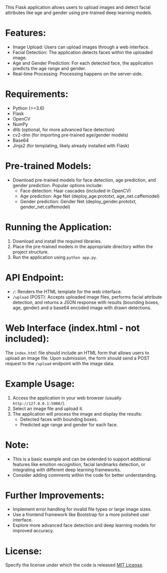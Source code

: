 This Flask application allows users to upload images and detect facial attributes like age and gender using pre-trained deep learning models.

# Features:
- Image Upload: Users can upload images through a web interface.
- Facial Detection: The application detects faces within the uploaded image.
- Age and Gender Prediction: For each detected face, the application predicts the age range and gender.
- Real-time Processing: Processing happens on the server-side.

# Requirements:

- Python (>=3.6)
- Flask
- OpenCV
- NumPy
- dlib (optional, for more advanced face detection)
- cv2-dnn (for importing pre-trained age/gender models)
- Base64
- Jinja2 (for templating, likely already installed with Flask)

# Pre-trained Models:

  - Download pre-trained models for face detection, age prediction, and gender prediction. Popular options include:
     - Face detection: Haar cascades (included in OpenCV)
     - Age prediction: Age Net (deploy_age.prototxt, age_net.caffemodel)
     - Gender prediction: Gender Net (deploy_gender.prototxt, gender_net.caffemodel)

# Running the Application:

1. Download and install the required libraries.
2. Place the pre-trained models in the appropriate directory within the project structure.
3. Run the application using ```python app.py```.

# API Endpoint:

- ```/```: Renders the HTML template for the web interface.
- ```/upload``` (POST): Accepts uploaded image files, performs facial attribute detection, and returns a JSON response with results (bounding boxes, age, gender) and a base64 encoded image with drawn detections.

# Web Interface (index.html - not included):

The ```index.html``` file should include an HTML form that allows users to upload an image file. Upon submission, the form should send a POST request to the ```/upload``` endpoint with the image data.

# Example Usage:

1. Access the application in your web browser (usually ```http://127.0.0.1:5000/```).
2. Select an image file and upload it.
3. The application will process the image and display the results:
   - Detected faces with bounding boxes.
   - Predicted age range and gender for each face.

# Note:
- This is a basic example and can be extended to support additional features like emotion recognition, facial landmarks detection, or integrating with different deep learning frameworks.
- Consider adding comments within the code for better understanding.

# Further Improvements:

- Implement error handling for invalid file types or large image sizes.
- Use a frontend framework like Bootstrap for a more polished user interface.
- Explore more advanced face detection and deep learning models for improved accuracy.

# License:

Specify the license under which the code is released [MIT License](MIT).
